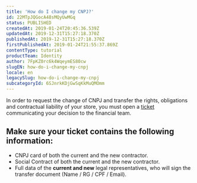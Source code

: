 ```yaml
---
title: 'How do I change my CNPJ?'
id: 22MTpJQGocA48sMQyUwMGq
status: PUBLISHED
createdAt: 2019-01-24T20:45:36.539Z
updatedAt: 2019-12-31T15:27:18.370Z
publishedAt: 2019-12-31T15:27:18.370Z
firstPublishedAt: 2019-01-24T21:55:37.869Z
contentType: tutorial
productTeam: Identity
author: 7FpKZ0rc6k4WqeymES80cw
slugEN: how-do-i-change-my-cnpj
locale: en
legacySlug: how-do-i-change-my-cnpj
subcategoryId: 6SJnrkKDjGwSqKkMuQMOmm
---
```


In order to request the change of CNPJ and transfer the rights, obligations and contractual liability of your store, you must open a [ticket](https://support.vtex.com/hc/en-us/requests) communicating your decision to the financial team.

## Make sure your ticket contains the following information:

- CNPJ card of both the current and the new contractor.
- Social Contract of both the current and the new contractor.
- Full data of the __current and new__ legal representatives, who will sign the transfer document (Name / RG / CPF / Email).
